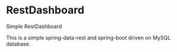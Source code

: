 # RestDashboard
Simple RestDashboard

This is a simple spring-data-rest and spring-boot driven on MySQL database.
